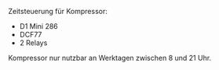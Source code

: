 Zeitsteuerung für Kompressor:
-  D1 Mini 286
-  DCF77
-  2 Relays


Kompressor nur nutzbar an Werktagen zwischen 8 und 21 Uhr.
